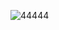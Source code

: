![44444](https://user-images.githubusercontent.com/127518612/224341777-4c3a5d45-e07a-4380-9472-baf103283077.jpg)



